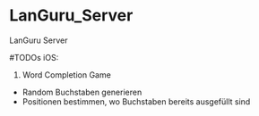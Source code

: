LanGuru_Server
==============

LanGuru Server


#TODOs iOS:

1. Word Completion Game
- Random Buchstaben generieren
- Positionen bestimmen, wo Buchstaben bereits ausgefüllt sind
